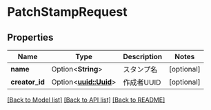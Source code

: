 # PatchStampRequest

## Properties

Name | Type | Description | Notes
------------ | ------------- | ------------- | -------------
**name** | Option<**String**> | スタンプ名 | [optional]
**creator_id** | Option<[**uuid::Uuid**](uuid::Uuid.md)> | 作成者UUID | [optional]

[[Back to Model list]](../README.md#documentation-for-models) [[Back to API list]](../README.md#documentation-for-api-endpoints) [[Back to README]](../README.md)


